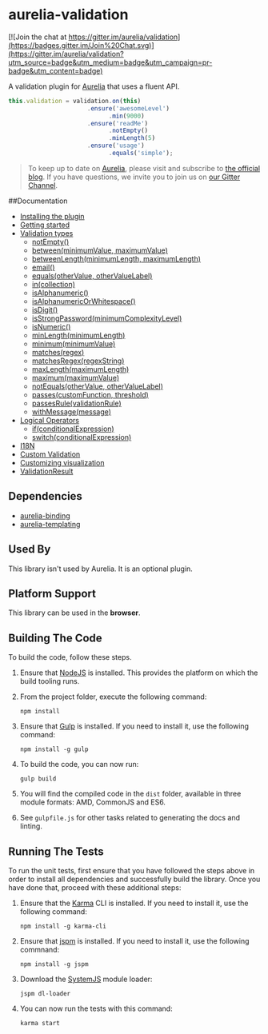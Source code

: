 # aurelia-validation

[![Join the chat at https://gitter.im/aurelia/validation](https://badges.gitter.im/Join%20Chat.svg)](https://gitter.im/aurelia/validation?utm_source=badge&utm_medium=badge&utm_campaign=pr-badge&utm_content=badge)

A validation plugin for [Aurelia](http://aurelia.io) that uses a fluent API.

``` javascript
this.validation = validation.on(this)
                      .ensure('awesomeLevel')
                            .min(9000)
                      .ensure('readMe')
                            .notEmpty()
                            .minLength(5)
                      .ensure('usage')
                            .equals('simple');
```

> To keep up to date on [Aurelia](http://www.aurelia.io/), please visit and subscribe to [the official blog](http://blog.durandal.io/). If you have questions, we invite you to join us on [our Gitter Channel](https://gitter.im/aurelia/discuss).

##Documentation
- [Installing the plugin](https://github.com/aurelia/validation/blob/master/doc/Intro.md#installation)
- [Getting started](https://github.com/aurelia/validation/blob/master/doc/Intro.md#getting-started)
- [Validation types](https://github.com/aurelia/validation/blob/master/doc/Intro.md#validation-types)
  - [notEmpty()](https://github.com/aurelia/validation/blob/master/doc/Intro.md#notempty)
  - [between(minimumValue, maximumValue)](https://github.com/aurelia/validation/blob/master/doc/Intro.md#betweenminimumvalue-maximumvalue)
  - [betweenLength(minimumLength, maximumLength)](https://github.com/aurelia/validation/blob/master/doc/Intro.md#betweenlengthminimumlength-maximumlength)
  - [email()](https://github.com/aurelia/validation/blob/master/doc/Intro.md#email)
  - [equals(otherValue, otherValueLabel)](https://github.com/aurelia/validation/blob/master/doc/Intro.md#equalsothervalue-othervaluelabel)
  - [in(collection)](https://github.com/aurelia/validation/blob/master/doc/Intro.md#incollection)
  - [isAlphanumeric()](https://github.com/aurelia/validation/blob/master/doc/Intro.md#isalphanumeric)
  - [isAlphanumericOrWhitespace()](https://github.com/aurelia/validation/blob/master/doc/Intro.md#isalphanumericorwhitespace)
  - [isDigit()](https://github.com/aurelia/validation/blob/master/doc/Intro.md#isdigit)
  - [isStrongPassword(minimumComplexityLevel)](https://github.com/aurelia/validation/blob/master/doc/Intro.md#isstrongpasswordminimumcomplexitylevel)
  - [isNumeric()](https://github.com/aurelia/validation/blob/master/doc/Intro.md#isnumeric)
  - [minLength(minimumLength)](https://github.com/aurelia/validation/blob/master/doc/Intro.md#minlengthminimumlength)
  - [minimum(minimumValue)](https://github.com/aurelia/validation/blob/master/doc/Intro.md#minimumminimumvalue)
  - [matches(regex)](https://github.com/aurelia/validation/blob/master/doc/Intro.md#matchesregex)
  - [matchesRegex(regexString)](https://github.com/aurelia/validation/blob/master/doc/Intro.md#matchesregexregexstring)
  - [maxLength(maximumLength)](https://github.com/aurelia/validation/blob/master/doc/Intro.md#maxlengthmaximumlength)
  - [maximum(maximumValue)](https://github.com/aurelia/validation/blob/master/doc/Intro.md#maximummaximumvalue)
  - [notEquals(otherValue, otherValueLabel)](https://github.com/aurelia/validation/blob/master/doc/Intro.md#notequalsothervalue-othervaluelabel)
  - [passes(customFunction, threshold)](https://github.com/aurelia/validation/blob/master/doc/Intro.md#passescustomfunction-threshold)
  - [passesRule(validationRule)](https://github.com/aurelia/validation/blob/master/doc/Intro.md#passesrulevalidationrule)
  - [withMessage(message)](https://github.com/aurelia/validation/blob/master/doc/Intro.md#withmessagemessage)
- [Logical Operators](https://github.com/aurelia/validation/blob/master/doc/Intro.md#logical-operators)
  - [if(conditionalExpression)](https://github.com/aurelia/validation/blob/master/doc/Intro.md#ifconditionalexpression)
  - [switch(conditionalExpression)](https://github.com/aurelia/validation/blob/master/doc/Intro.md#switchconditionalexpression)
- [I18N](https://github.com/aurelia/validation/blob/master/doc/Intro.md#i18n)
- [Custom Validation](https://github.com/aurelia/validation/blob/master/doc/Intro.md#custom-validation)
- [Customizing visualization](https://github.com/aurelia/validation/blob/master/doc/Intro.md#customizing-the-visualization)
- [ValidationResult](https://github.com/aurelia/validation/blob/master/doc/Intro.md#validationresult)

## Dependencies


* [aurelia-binding](https://github.com/aurelia/binding)
* [aurelia-templating](https://github.com/aurelia/templating)

## Used By

This library isn't used by Aurelia. It is an optional plugin.

## Platform Support

This library can be used in the **browser**.

## Building The Code

To build the code, follow these steps.

1. Ensure that [NodeJS](http://nodejs.org/) is installed. This provides the platform on which the build tooling runs.
2. From the project folder, execute the following command:

	```shell
	npm install
	```
3. Ensure that [Gulp](http://gulpjs.com/) is installed. If you need to install it, use the following command:

	```shell
	npm install -g gulp
	```
4. To build the code, you can now run:

	```shell
	gulp build
	```
5. You will find the compiled code in the `dist` folder, available in three module formats: AMD, CommonJS and ES6.

6. See `gulpfile.js` for other tasks related to generating the docs and linting.

## Running The Tests

To run the unit tests, first ensure that you have followed the steps above in order to install all dependencies and successfully build the library. Once you have done that, proceed with these additional steps:

1. Ensure that the [Karma](http://karma-runner.github.io/) CLI is installed. If you need to install it, use the following command:

	```shell
	npm install -g karma-cli
	```
2. Ensure that [jspm](http://jspm.io/) is installed. If you need to install it, use the following commnand:

	```shell
	npm install -g jspm
	```
3. Download the [SystemJS](https://github.com/systemjs/systemjs) module loader:

	```shell
	jspm dl-loader
	```

4. You can now run the tests with this command:

	```shell
	karma start
	```
